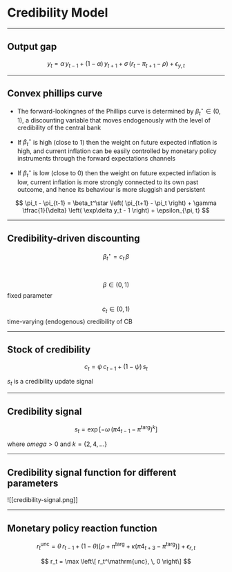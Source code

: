 
# Credibility Model

---

## Output gap

$$
y_t = \alpha \, y_{t-1} + (1-\alpha) \, y_{t+1} + \sigma \, 
\left( r_t - \pi_{t+1} - \rho \right) + \epsilon_{y,t}
$$

---

## Convex phillips curve

* The forward-lookingnes of the Phillips curve is determined by
  $\beta_t^\star\in(0,\,1)$, a discounting variable that moves endogenously with the
  level of credibility of the central bank

* If $\beta_t^\star$ is high (close to 1) then the weight on future
  expected inflation is high, and current inflation can be easily controlled by monetary policy instruments through the forward expectations channels

* If $\beta_t^\star$ is low (close to 0) then the weight on future
  expected inflation is low, current inflation is more strongly connected
  to its own past outcome, and hence its behaviour is more sluggish and
  persistent


$$ 
\pi_t - \pi_{t-1} = \beta_t^\star  \left( \pi_{t+1} -
\pi_t \right) + \gamma \tfrac{1}{\delta} \left( \exp\delta y_t - 1
\right) + \epsilon_{\pi, t}
$$

---

## Credibility-driven discounting

$$ 
\beta^\star_t = c_t \, \beta
$$

<br/>

$$\beta\in(0,1)$$ fixed parameter

$$c_t\in(0,1)$$ time-varying (endogenous) credibility of CB


---

## Stock of credibility 

$$
c_t = \psi \, c_{t-1} + (1-\psi) \, s_t
$$

$s_t$ is a credibility update signal


---

## Credibility signal

$$
s_t = \exp \left[
    -\omega\,\left(
       \pi4_{t-1} - \pi^\mathrm{targ} 
    \right)^k
\right]
$$

where $omega>0$ and $k=\{2, 4, \dots\}$

---

## Credibility signal function for different parameters

![[credibility-signal.png]]

---

## Monetary policy reaction function

$$
r_t^\mathrm{unc} = \theta\, r_{t-1} + (1-\theta) \left[
\rho + \pi^\mathrm{targ} + \kappa\left( \pi4_{t+3} - \pi^\mathrm{targ}
\right) \right] + \epsilon_{r,t}
$$

$$
r_t = \max \left\[ r_t^\mathrm{unc}, \, 0 \right\]
$$

